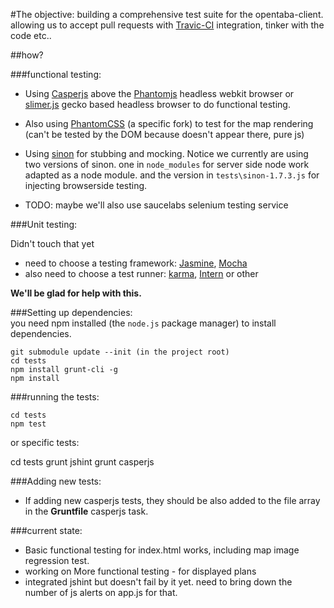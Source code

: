 #The objective:
building a comprehensive test suite for the opentaba-client. allowing us to accept pull requests with [Travic-CI]() integration, tinker with the code etc..

##how?

###functional testing:
* Using [Casperjs](http://casperjs.org/) above the [Phantomjs](http://phantomjs.org/index.html) headless webkit browser or [slimer.js](http://slimerjs.org/) gecko based headless browser to do functional testing.

* Also using [PhantomCSS](https://github.com/alonisser/PhantomCSS) (a specific fork) to test for the map rendering (can't be tested by the DOM because doesn't appear there, pure js)

* Using [sinon]() for stubbing and mocking. Notice we currently are using two versions of sinon. one in ```node_modules``` for server side node work adapted as a node module. and the version in ```tests\sinon-1.7.3.js``` for injecting browserside testing.

* TODO: maybe we'll also use saucelabs selenium testing service

###Unit testing:

Didn't touch that yet

* need to choose a testing framework: [Jasmine](http://pivotal.github.io/jasmine/), [Mocha](http://visionmedia.github.io/mocha/)
* also need to choose a test runner: [karma](http://karma-runner.github.io/0.10/index.html), [Intern](http://theintern.io/) or other

**We'll be glad for help with this.**

###Setting up dependencies:  
you need npm installed (the ```node.js``` package manager) to install dependencies.

    git submodule update --init (in the project root)
    cd tests
    npm install grunt-cli -g
    npm install 
    

###running the tests:  

    cd tests
    npm test

or specific tests:

   cd tests
   grunt jshint
   grunt casperjs

###Adding new tests:

* If adding new casperjs tests, they should be also added to the file array in the **Gruntfile** casperjs task.

###current state:

 * Basic functional testing for index.html works, including map image regression test.
 * working on More functional testing - for displayed plans
 * integrated jshint but doesn't fail by it yet. need to bring down the number of js alerts on app.js for that.
